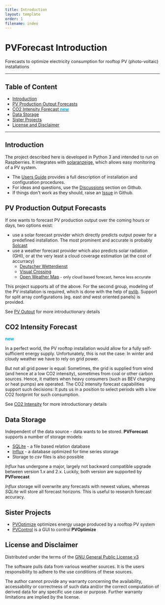 ```yaml
---
title: Introduction
layout: template
order: 1
filename: index
--- 
```


# PVForecast Introduction
Forecasts to optimize electricity consumption for rooftop PV (photo-voltaic) installations

----------- 
## Table of Content

  - [Introduction](#introduction)
  - [PV Production Output Forecasts](#pv-production-output-forecasts)
  - [CO2 Intensity Forecast <span style="color:#00B0F0"><b>new</b></span>](#co2-intensity-forecast)
  - [Data Storage](#data-storage)
  - [Sister Projects](#sister-projects)
  - [License and Disclaimer](#license-and-disclaimer)

-----------

## Introduction
The project described here is developed in Python 3 and intended to run on Raspberries. It integrates with [solaranzeige](https://solaranzeige.de), which allows easy monitoring of a PV system.

* The [Users Guide](README) provides a full description of installation and configuration procedures.
* For ideas and questions, use the [Discussions](https://github.com/StefaE/PVForecast/discussions) section on Github.
* If things don't work as they should, raise an [Issue](https://github.com/StefaE/PVForecast/issues) in Github.
  
## PV Production Output Forecasts
If one wants to forecast PV production output over the coming hours or days, two options exist:
* use a solar forecast provider which directly predicts output power for a predefined installation. The most prominent and accurate is probably [Solcast](https://solcast.com/)
* use a weather forecast provider which also predicts solar radiation (GHI), or at the very least a cloud coverage estimation (at the cost of accurracy)
	+ [Deutscher Wetterdienst](https://www.dwd.de/DE/leistungen/met_verfahren_mosmix/met_verfahren_mosmix.html)
	+ [Visual Crossing](https://www.visualcrossing.com/)
	+ [Open Weather Map](https://openweathermap.org/)<span style="font-size:0.8rem"> - only cloud based forecast, hence less accurate</span>

This project supports all of the above. For the second group, modeling of the PV installation is required, which is done with the help of [pvlib](https://pvlib-python.readthedocs.io/en/stable/). Support for split array configurations (eg. east _and_ west oriented panels) is provided.

See [PV Output](PVOutput) for more introductionary details

## CO2 Intensity Forecast
<span style="color:#00B0F0"><b>new</b></span>

In a perfect world, the PV rooftop installation would allow for a fully self-sufficient energy supply. Unfortunately, this is not the case: In winter and cloudy weather we have to rely on grid power.

But not all grid power is equal: Sometimes, the grid is supplied from wind (and hence at a low CO2 intensity), sometimes from coal or other carbon sources. Hence, it matters when heavy consumers (such as BEV charging or heat pumps) are operated. The CO2 intensity forecast capabilities support such decisions: It puts us in a position to select periods with a low CO2 footprint for such consumption.

See [CO2 Intensity](CO2Intensity) for more introductionary details

## Data Storage
Independent of the data source - data wants to be stored. **PVForecast** supports a number of storage models:
* [SQLite](https://www.sqlite.org/index.html) - a file based relation database
* [Influx](https://www.influxdata.com/products/influxdb/) - a database optimized for time series storage
* Storage to _csv_ files is also possible

_Influx_ has undergone a major, largely not backward compatible upgrade between version 1.x and 2.x. Luckily, both version are supported by **PVForecast**

_Influx_ storage will overwrite any forecasts with newest values, whereas _SQLite_ will store all forecast horizons. This is useful to research forecast accuracy.

## Sister Projects
* [PVOptimize](https://github.com/StefaE/PVOptimize) optimizes energy usage produced by a rooftop PV system
* [PVControl](https://github.com/StefaE/PVControl) is a GUI to control **PVOptimize**

## License and Disclaimer
Distributed under the terms of the [GNU General Public License v3](https://github.com/StefaE/PVForecast/blob/main/LICENSE)

The software pulls data from various weather sources. It is the users responsibility to adhere to the use conditions of these sources. 

The author cannot provide any warranty concerning the availability, accessability or correctness of such data and/or the correct computation of derived data for any specific use case or purpose. Further warranty limitations are implied by the license.

